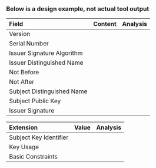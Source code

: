 ### Below is a design example, not actual tool output

| **Field** | **Content** | **Analysis** |
| :-------- | :------------------------------- | :------------------------------------------------------ |
| Version |   |   |
| Serial Number |   |   |
| Issuer Signature Algorithm |   |   |
| Issuer Distinguished Name |   |   |
| Not Before |   |   |
| Not After |  |  |
| Subject Distinguished Name |   |  |
| Subject Public Key |    |   |
| Issuer Signature |   |   |

| **Extension** | **Value** | **Analysis** |
| :-------- | :------------------------------- | :------------------------------------------------------ |
| Subject Key Identifier |   |   |
| Key Usage |  |  |
| Basic Constraints |   |   |
